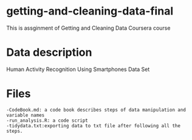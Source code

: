 # getting-and-cleaning-data-final
This is assginment of Getting and Cleaning Data Coursera course

# Data description
Human Activity Recognition Using Smartphones Data Set

# Files
	-CodeBook.md: a code book describes steps of data manipulation and variable names
	-run_analysis.R: a code script
	-tidydata.txt:exporting data to txt file after following all the steps.
